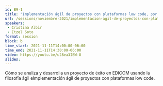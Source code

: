 ```yaml
---
id: B9-1
title: "Implementación ágil de proyectos con plataformas low code, por Edicom"
url: /sessions/noviembre-2021/implementacion-agil-de-proyectos-con-plataformas-low-code
speakers:
 - Cristina Albir
 - Itzel Soto
format: session
block: b
time_start: 2021-11-11T14:00:00-06:00
time_end: 2021-11-11T14:30:00-06:00
video: https://youtu.be/u28ea3IBW-8
slides:
---
```


Cómo se analiza y desarrolla un proyecto de éxito en EDICOM usando la filosofía ágil eImplementación ágil de proyectos con plataformas low code.